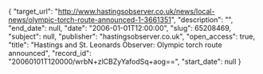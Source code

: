 {
  "target_url": "http://www.hastingsobserver.co.uk/news/local-news/olympic-torch-route-announced-1-3661351", 
  "description": "", 
  "end_date": null, 
  "date": "2006-01-01T12:00:00", 
  "slug": 65208469, 
  "subject": null, 
  "publisher": "hastingsobserver.co.uk", 
  "open_access": true, 
  "title": "Hastings and St. Leonards Observer: Olympic torch route announced", 
  "record_id": "20060101T120000/wrbN+zlCBZyYafodSq+aog==", 
  "start_date": null
}


